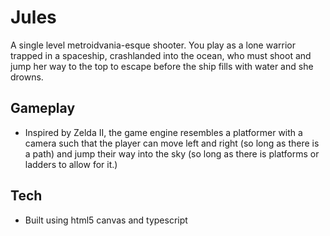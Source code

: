 # Jules

A single level metroidvania-esque shooter. You play as a lone warrior trapped in a spaceship, crashlanded into the ocean, who must shoot and jump her way to the top to escape before the ship fills with water and she drowns.

## Gameplay

- Inspired by Zelda II, the game engine resembles a platformer with a camera such that the player can move left and right (so long as there is a path) and jump their way into the sky (so long as there is platforms or ladders to allow for it.)

## Tech

- Built using html5 canvas and typescript
